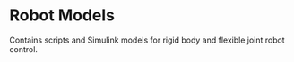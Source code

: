 # Robot Models

Contains scripts and Simulink models for rigid body and flexible joint robot control.